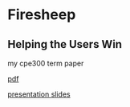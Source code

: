 # Firesheep

## Helping the Users Win

my cpe300 term paper

[pdf](https://github.com/downloads/mportiz08/cpe300-termpaper/termpaper.pdf)

[presentation slides](http://speakerdeck.com/u/mportiz08/p/firesheep-helping-users-win)

